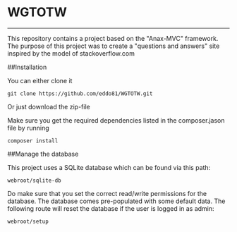 # WGTOTW
___

This repository contains a project based on the "Anax-MVC" framework. The purpose of this project was to create a "questions and answers" site inspired by the model of stackoverflow.com

##Installation

You can either clone it

	git clone https://github.com/eddo81/WGTOTW.git 

Or just download the zip-file

Make sure you get the required dependencies listed in the composer.jason file by running
	
	composer install

##Manage the database

This project uses a SQLite database which can be found via this path:

	webroot/sqlite-db

Do make sure that you set the correct read/write permissions for the database.
The database comes pre-populated with some default data. The following route will reset the database if the user is logged in as admin:

	webroot/setup

 

